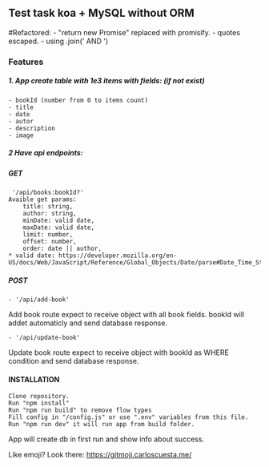 ## Test task koa + MySQL without ORM

#Refactored: 
	- "return new Promise" replaced with promisify.
	- quotes escaped.
	- using .join(' AND ')

### Features

 ##### 1. App create table with 1e3 items with fields: (if not exist)
    - bookId (number from 0 to items count)
    - title
    - date
    - autor
    - description
    - image
##### 2 Have api endpoints:

##### GET
     '/api/books:bookId?'
    Avaible get params:
        title: string,
        author: string,
        minDate: valid date,
        maxDate: valid date,
        limit: number,
        offset: number,
        order: date || author,
	* valid date: https://developer.mozilla.org/en-US/docs/Web/JavaScript/Reference/Global_Objects/Date/parse#Date_Time_String_Format,

##### POST
    - '/api/add-book'
Add book route expect to receive object with all book fields. bookId will addet automaticly and send database response.
    
    - '/api/update-book'
Update book route expect to receive object with bookId as WHERE condition and send database response.

#### INSTALLATION
    Clone repository.
	Run "npm install"
    Run "npm run build" to remove flow types
	Fill config in "/config.js" or use ".env" variables from this file.
	Run "npm run dev" it will run app from build folder.
App will create db in first run and show info about success.

Like emoji? Look there: https://gitmoji.carloscuesta.me/